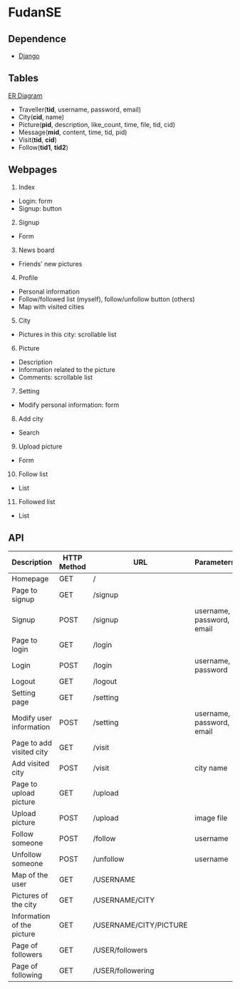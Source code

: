 # FudanSE

## Dependence
* [Django](https://www.djangoproject.com/)

## Tables
[ER Diagram](doc/ER_diagram.svg)

* Traveller(**tid**, username, password, email)
* City(**cid**, name)
* Picture(**pid**, description, like\_count, time, file, tid, cid)
* Message(**mid**, content, time, tid, pid)
* Visit(**tid**, **cid**)
* Follow(**tid1**, **tid2**)

## Webpages
1. Index
  * Login: form
  * Signup: button
2. Signup
  * Form
3. News board
  * Friends' new pictures
4. Profile
  * Personal information
  * Follow/followed list (myself), follow/unfollow button (others)
  * Map with visited cities
5. City
  * Pictures in this city: scrollable list
6. Picture
  * Description
  * Information related to the picture
  * Comments: scrollable list
7. Setting
  * Modify personal information: form
8. Add city
  * Search
9. Upload picture
  * Form
10. Follow list
  * List
11. Followed list
  * List

## API
| Description | HTTP Method | URL | Parameters  |
| --- | --- | --- | --- |
| Homepage | GET | / | |
| Page to signup | GET | /signup | |
| Signup | POST | /signup | username, password, email |
| Page to login | GET | /login | |
| Login | POST | /login | username, password |
| Logout | GET | /logout | |
| Setting page | GET | /setting | |
| Modify user information | POST | /setting | username, password, email |
| Page to add visited city | GET | /visit | |
| Add visited city | POST | /visit | city name |
| Page to upload picture | GET | /upload | |
| Upload picture | POST | /upload | image file |
| Follow someone | POST | /follow | username |
| Unfollow someone | POST | /unfollow | username |
| Map of the user | GET | /USERNAME | |
| Pictures of the city | GET | /USERNAME/CITY | |
| Information of the picture | GET | /USERNAME/CITY/PICTURE | |
| Page of followers | GET | /USER/followers | |
| Page of following | GET | /USER/followering | |

